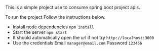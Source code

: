 This is a simple project use to consume spring boot project apis.

To run the project Follow the instructions below.
* Install node dependencies `npm install`
* Start the server `npm start`
* It should automatically open the url if not try `http://localhost:3000`
* Use the credentials 
    Email `manager@email.com`
    Password `123456`
